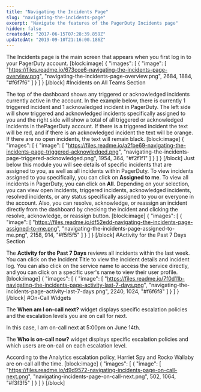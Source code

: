 ```yaml
---
title: "Navigating the Incidents Page"
slug: "navigating-the-incidents-page"
excerpt: "Navigate the features of the PagerDuty Incidents page"
hidden: false
createdAt: "2017-06-15T07:28:39.859Z"
updatedAt: "2019-09-10T21:16:00.186Z"
---
```

The Incidents page is the main screen that appears when you first log in to your PagerDuty account. 
[block:image]
{
  "images": [
    {
      "image": [
        "https://files.readme.io/673cce6-navigating-the-incidents-page-overview.png",
        "navigating-the-incidents-page-overview.png",
        2684,
        1884,
        "#f6f7f6"
      ]
    }
  ]
}
[/block]
#Incidents on All Teams Section

The top of the dashboard shows any triggered or acknowledged incidents currently active in the account. In the example below, there is currently 1 triggered incident and 1 acknowledged incident in PagerDuty. The left side will show triggered and acknowledged incidents specifically assigned to you and the right side will show a total of all triggered or acknowledged incidents in thePagerDuty account. If there is a triggered incident the text will be red, and if there is an acknowledged incident the text will be orange. If there are no open incidents, the text will remain black.
[block:image]
{
  "images": [
    {
      "image": [
        "https://files.readme.io/a2fbe69-navigating-the-incidents-page-triggered-acknowledged.png",
        "navigating-the-incidents-page-triggered-acknowledged.png",
        1954,
        364,
        "#f2f1f1"
      ]
    }
  ]
}
[/block]
Just below this module you will see details of  specific incidents that are assigned to you, as well as all incidents within PagerDuty. To view incidents assigned to you specifically, you can click on **Assigned to me**. To view all incidents in PagerDuty, you can click on **All**. Depending on your selection, you can view  open incidents, triggered incidents, acknowledged incidents, resolved incidents, or any status specifically assigned to you or everyone in the account. Also, you can resolve, acknowledge, or reassign an incident directly from the dashboard by checking the incident and clicking the resolve, acknowledge, or reassign button.
[block:image]
{
  "images": [
    {
      "image": [
        "https://files.readme.io/df52edd-navigating-the-incidents-page-assigned-to-me.png",
        "navigating-the-incidents-page-assigned-to-me.png",
        2158,
        914,
        "#f5f5f5"
      ]
    }
  ]
}
[/block]
#Activity for the Past 7 Days Section

The **Activity for the Past 7 Days** reviews all incidents within the last week. You can click on the Incident Title  to view the incident details and incident log. You can also click on the service name to access the service directly, and you can click on a specific user's name to view their user profile.
[block:image]
{
  "images": [
    {
      "image": [
        "https://files.readme.io/7f0d11b-navigating-the-incidents-page-activity-last-7-days.png",
        "navigating-the-incidents-page-activity-last-7-days.png",
        2240,
        1024,
        "#f6f6f8"
      ]
    }
  ]
}
[/block]
#On-Call Widgets

The **When am I on-call next?** widget displays specific escalation policies and the escalation levels you are on call for next.

In this case, I am on-call next at 5:00pm on June 14th.

The **Who is on-call now?** widget displays specific escalation policies and which users are on-call on each escalation level.

According to the Analytics escalation policy, Harriet Spy and Rocko Wallaby are on-call all the time.
[block:image]
{
  "images": [
    {
      "image": [
        "https://files.readme.io/d9d9572-navigating-incidents-page-on-call-next.png",
        "navigating-incidents-page-on-call-next.png",
        502,
        1064,
        "#f3f3f5"
      ]
    }
  ]
}
[/block]